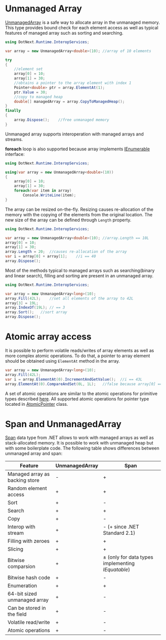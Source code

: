 Unmanaged Array
====
[UnmanagedArray](../../api/DotNext.Runtime.InteropServices.UnmanagedArray-1.yml) is a safe way to allocate array in the unmanaged memory. This type provides bound check for each element access as well as typical features of managed array such as sorting and searching.

```csharp
using DotNext.Runtime.InteropServices;

var array = new UnmanagedArray<double>(10); //array of 10 elements

try
{
    //element set
    array[0] = 10;
    array[1] = 30;
    //obtains a pointer to the array element with index 1
    Pointer<double> ptr = array.ElementAt(1);
    ptr.Value = 30;
    //copy to managed heap
    double[] managedArray = array.CopyToManagedHeap();
}
finally
{
    array.Dispose();    //free unmanaged memory
}
```

Unmanaged array supports interoperation with managed arrays and streams.

**foreach** loop is also supported because array implements [IEnumerable](https://docs.microsoft.com/en-us/dotnet/api/system.collections.generic.ienumerable-1) interface:
```csharp
using DotNext.Runtime.InteropServices;

using(var array = new UnmanagedArray<double>(10))
{
    array[0] = 10;
    array[1] = 30;
    foreach(var item in array)
        Console.WriteLine(item);
}
```

The array can be resized on-the-fly. Resizing causes re-allocation of the memory with the copying of the elements from the original location. The new size of the array can be defined through `Length` property.

```csharp
using DotNext.Runtime.InteropServices;

var array = new UnmanagedArray<double>(10); //array.Length == 10L
array[0] = 10;
array[1] = 30;
array.Length = 20;  //causes re-allocation of the array
var i = array[0] + array[1];    //i == 40
array.Dispose();
```

Most of the methods typical to managed arrays such as searching(binary and linear search), filling and sorting are present in an unmanaged array. 
```csharp
using DotNext.Runtime.InteropServices;

var array = new UnmanagedArray<long>(10);
array.Fill(42L);    //set all elements of the array to 42L
array[3] = 19L;
array.IndexOf(19L); // == 3
array.Sort();   //sort array
array.Dispose();
```

# Atomic array access
It is possible to perform volatile reads/writes of array elements as well as more complex atomic operations. To do that, a pointer to array element should be obtained using `ElementAt` method in the array. 

```csharp
var array = new UnmanagedArray<long>(10);
array.Fill(42L);
var i = array.ElementAt(0).IncrementAndGetValue();  //i == 43L
array.ElementAt(0).CompareAndSet(0L, 1L);   //false because array[0] == 43L
```

A set of atomic operations are similar to the atomic operations for primitive types described [here](../core/atomic.md). All supported atomic operations for pointer type located in [AtomicPointer](../../api/DotNext.Threading.AtomicPointer.yml) class.

# Span and UnmanagedArray
[Span](https://docs.microsoft.com/en-us/dotnet/api/system.span-1) data type from .NET allows to work with managed arrays as well as stack-allocated memory. It is possible to work with unmanaged heap but with some boilerplate code. The following table shows differences between unmanaged array and span:

| Feature | UnmanagedArray | Span |
| ---- | ---- | ---- |
| Managed array as backing store | - | + |
| Random element access | + | + |
| Sort | + | - |
| Search | + | + |
| Copy | + | - |
| Interop with stream | + | - (+ since .NET Standard 2.1) |
| Filling with zeroes | + | + |
| Slicing | + | + |
| Bitwise comparsion | + | ± (only for data types implementing _IEquatable_) |
| Bitwise hash code | + | - |
| Enumeration | + | + |
| 64-bit sized unmanaged array | + | - |
| Can be stored in the field | + | - |
| Volatile read/write | + | - |
| Atomic operations | + | - |